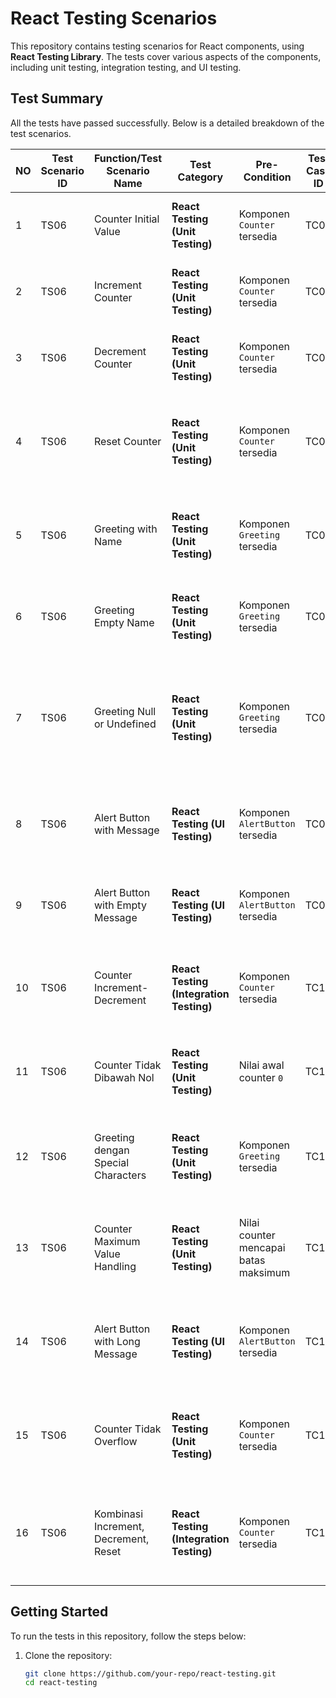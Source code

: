 # React Testing Scenarios

This repository contains testing scenarios for React components, using **React Testing Library**. The tests cover various aspects of the components, including unit testing, integration testing, and UI testing.

## Test Summary

All the tests have passed successfully. Below is a detailed breakdown of the test scenarios.

| **NO** | **Test Scenario ID** | **Function/Test Scenario Name**        | **Test Category**    | **Pre-Condition**                              | **Test Case ID**    | **Steps**                                                                                                           | **Steps Description**                                                            | **Expected Result**                                                      | **Actual Result**                           | **Status** | **Notes**                                                                                  |
|--------|-----------------------|----------------------------------------|----------------------|------------------------------------------------|---------------------|--------------------------------------------------------------------------------------------------------------------|---------------------------------------------------------------------------------|----------------------------------------------------------------------------|-------------------------------------------|------------|--------------------------------------------------------------------------------------------|
| 1      | TS06                 | Counter Initial Value                 | **React Testing (Unit Testing)** | Komponen `Counter` tersedia                   | TC01                | 1. Render komponen `Counter`.<br>2. Periksa nilai awal counter.                                                   | Nilai awal counter adalah `0`.                                                  | Nilai awal `0`                            | Nilai awal `0`                            | Pass       | Nilai awal counter sesuai dengan harapan.                                                 |
| 2      | TS06                 | Increment Counter                     | **React Testing (Unit Testing)** | Komponen `Counter` tersedia                   | TC02                | 1. Render komponen `Counter`.<br>2. Klik tombol `Increment`.                                                      | Nilai counter bertambah sebesar `1`.                                             | Nilai bertambah `1`                       | Nilai bertambah `1`                       | Pass       | Tombol increment bekerja dengan baik.                                                     |
| 3      | TS06                 | Decrement Counter                     | **React Testing (Unit Testing)** | Komponen `Counter` tersedia                   | TC03                | 1. Render komponen `Counter`.<br>2. Klik tombol `Decrement`.                                                      | Nilai counter berkurang sebesar `1`.                                             | Nilai berkurang `-1`                       | Nilai berkurang `-1`                       | Pass       | Tombol decrement bekerja dengan baik.                                                     |
| 4      | TS06                 | Reset Counter                         | **React Testing (Unit Testing)** | Komponen `Counter` tersedia                   | TC04                | 1. Render komponen `Counter`.<br>2. Klik tombol `Increment` beberapa kali.<br>3. Klik tombol `Reset`.              | Nilai counter kembali ke `0`.                                                    | Nilai kembali ke `0`                       | Nilai kembali ke `0`                       | Pass       | Tombol reset berfungsi dengan benar.                                                      |
| 5      | TS06                 | Greeting with Name                    | **React Testing (Unit Testing)** | Komponen `Greeting` tersedia                  | TC05                | 1. Render komponen `Greeting` dengan properti `name="John Doe"`.                                                  | Komponen menampilkan teks `Hello, John Doe`.                                     | Teks `Hello, John Doe` ditampilkan         | Teks `Hello, John Doe` ditampilkan         | Pass       | Greeting bekerja sesuai dengan nama yang diberikan.                                      |
| 6      | TS06                 | Greeting Empty Name                   | **React Testing (Unit Testing)** | Komponen `Greeting` tersedia                  | TC06                | 1. Render komponen `Greeting` dengan properti `name=""`.                                                           | Komponen menampilkan teks `Hello, `.                                             | Teks `Hello, ` ditampilkan                 | Teks `Hello, ` ditampilkan                 | Pass       | Properti kosong ditangani dengan baik.                                                    |
| 7      | TS06                 | Greeting Null or Undefined            | **React Testing (Unit Testing)** | Komponen `Greeting` tersedia                  | TC07                | 1. Render komponen `Greeting` dengan properti `name=null`.<br>2. Render dengan properti `name=undefined`.          | Komponen tetap menampilkan teks `Hello, `.                                       | Teks `Hello, ` ditampilkan                 | Teks `Hello, ` ditampilkan                 | Pass       | Properti `null` dan `undefined` ditangani dengan baik.                                   |
| 8      | TS06                 | Alert Button with Message             | **React Testing (UI Testing)** | Komponen `AlertButton` tersedia               | TC08                | 1. Render komponen `AlertButton` dengan properti `message="Test Alert"`.                                          | Ketika tombol diklik, alert muncul dengan teks `Test Alert`.                     | Alert muncul dengan teks `Test Alert`     | Alert muncul dengan teks `Test Alert`     | Pass       | Fungsi alert bekerja dengan baik untuk pesan valid.                                       |
| 9      | TS06                 | Alert Button with Empty Message       | **React Testing (UI Testing)** | Komponen `AlertButton` tersedia               | TC09                | 1. Render komponen `AlertButton` dengan properti `message=""`.                                                    | Ketika tombol diklik, alert muncul dengan teks kosong.                           | Alert muncul tanpa pesan                   | Alert muncul tanpa pesan                   | Pass       | Pesan kosong ditangani dengan baik.                                                      |
| 10     | TS06                 | Counter Increment-Decrement           | **React Testing (Integration Testing)** | Komponen `Counter` tersedia                   | TC10                | 1. Klik tombol `Increment` sebanyak 2 kali.<br>2. Klik tombol `Decrement` satu kali.                               | Nilai counter menjadi `1`.                                                       | Nilai counter `1`                           | Nilai counter `1`                           | Pass       | Increment dan decrement bekerja secara berurutan.                                         |
| 11     | TS06                 | Counter Tidak Dibawah Nol             | **React Testing (Unit Testing)** | Nilai awal counter `0`                        | TC11                | 1. Klik tombol `Decrement` beberapa kali.                                                                          | Nilai counter tetap `0` dan tidak negatif.                                        | Nilai counter tetap `0`                    | Nilai counter tetap `0`                    | Pass       | Pembatasan counter untuk tidak di bawah nol sesuai skenario uji.                         |
| 12     | TS06                 | Greeting dengan Special Characters    | **React Testing (Unit Testing)** | Komponen `Greeting` tersedia                  | TC12                | 1. Render komponen `Greeting` dengan properti `name="@#$%"`.                                                      | Komponen menampilkan teks `Hello, @#$%`.                                         | Teks `Hello, @#$%` ditampilkan             | Teks `Hello, @#$%` ditampilkan             | Pass       | Properti dengan karakter khusus ditangani dengan benar.                                 |
| 13     | TS06                 | Counter Maximum Value Handling        | **React Testing (Unit Testing)** | Nilai counter mencapai batas maksimum         | TC13                | 1. Klik tombol `Increment` beberapa kali hingga mencapai batas maksimum.                                          | Counter berhenti bertambah setelah mencapai nilai maksimum.                      | Nilai maksimum tercapai                    | Nilai maksimum tercapai                    | Pass       | Pembatasan maksimum berfungsi dengan baik.                                                |
| 14     | TS06                 | Alert Button with Long Message        | **React Testing (UI Testing)** | Komponen `AlertButton` tersedia               | TC14                | 1. Render komponen `AlertButton` dengan properti `message="Pesan sangat panjang..."`.                              | Alert muncul dengan pesan yang ditampilkan secara penuh.                         | Pesan panjang ditampilkan sepenuhnya      | Pesan panjang ditampilkan sepenuhnya      | Pass       | Pesan panjang dapat ditampilkan sepenuhnya.                                              |
| 15     | TS06                 | Counter Tidak Overflow                | **React Testing (Unit Testing)** | Komponen `Counter` tersedia                   | TC15                | 1. Klik tombol `Increment` hingga melewati batas representasi angka.                                              | Counter tidak mengalami overflow dan menampilkan nilai yang valid.               | Nilai valid tanpa overflow                  | Nilai valid tanpa overflow                  | Pass       | Overflow dicegah dengan baik.                                                           |
| 16     | TS06                 | Kombinasi Increment, Decrement, Reset | **React Testing (Integration Testing)** | Komponen `Counter` tersedia                   | TC16                | 1. Klik tombol `Increment` beberapa kali.<br>2. Klik tombol `Decrement`.<br>3. Klik tombol `Reset`.               | Counter kembali ke `0` setelah reset, meskipun telah dilakukan operasi lain.     | Nilai counter kembali ke `0`                | Nilai counter kembali ke `0`                | Pass       | Kombinasi operasi counter berfungsi dengan baik.                                         |

## Getting Started

To run the tests in this repository, follow the steps below:

1. Clone the repository:
   ```bash
   git clone https://github.com/your-repo/react-testing.git
   cd react-testing
